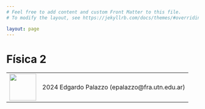 ```yaml
---
# Feel free to add content and custom Front Matter to this file.
# To modify the layout, see https://jekyllrb.com/docs/themes/#overriding-theme-defaults

layout: page
---
```


# Física 2


<table>
<tr style="border:none;">
<td style="border:none;"><a href="https://creativecommons.org/licenses/by-nc-sa/4.0/deed.es"><image src="https://raw.githubusercontent.com/frautn/F2/main/docs/assets/by-nc-sa2.svg" width="70" /></a></td>
<td style="border:none;">2024 Edgardo Palazzo (epalazzo@fra.utn.edu.ar)
</td>
</tr>
</table>

<!-- <table>
<tr style="border:none;">
<td style="border:none;"><a href="https://creativecommons.org/licenses/by-nc-sa/4.0/deed.es"><image src="https://raw.githubusercontent.com/frautn/F2/main/docs/assets/Google_Colaboratory_SVG_Logo.svg" width="70" /></a></td>
<td style="border:none;">2024 Edgardo Palazzo (epalazzo@fra.utn.edu.ar)
</td>
</tr>
</table> -->

<!-- Google_Colaboratory_SVG_Logo.svg -->

<!-- href="https://colab.research.google.com/github/frautn/F2/blob/main/electromagnetismo/em01_campo_electrico.ipynb" -->

<!-- Cuaderno 01: Campo eléctrico -->